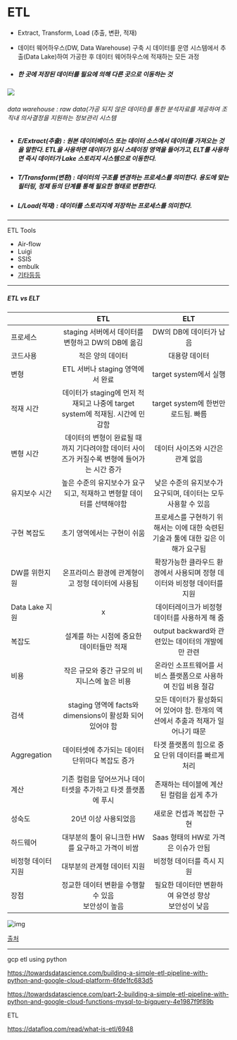 # ETL

- Extract, Transform, Load (추출, 변환, 적재)

- 데이터 웨어하우스(DW, Data Warehouse) 구축 시 데이터를 운영 시스템에서 추출(Data Lake)하여 가공한 후 데이터 웨어하우스에 적재하는 모든 과정

- ##### 한 곳에 저장된 데이터를 필요에 의해 다른 곳으로 이동하는 것

<img src="https://user-images.githubusercontent.com/24339310/121107024-23442f80-c842-11eb-9970-e182624e18d6.PNG">

###### data warehouse : raw data(가공 되지 않은 데이터)를 통한 분석자료를 제공하여 조직내 의사결정을 지원하는 정보관리 시스템

- ##### E/Extract(추출) : 원본 데이터베이스 또는 데이터 소스에서 데이터를 가져오는 것을 말한다. ETL을 사용하면 데이터가 임시 스테이징 영역을 들어가고, ELT를 사용하면 즉시 데이터가 Lake 스토리지 시스템으로 이동한다.

- ##### T/Transform(변환) : 데이터의 구조를 변경하는 프로세스를 의미한다. 용도에 맞는 필터링, 정제 등의 단계를 통해 필요한 형태로 변환한다.

- ##### L/Load(적재) : 데이터를 스토리지에 저장하는 프로세스를 의미한다.

<hr>

ETL Tools

- Air-flow
- Luigi
- SSIS
- embulk
- [기타등등](https://ichi.pro/ko/etlilan-mueos-imyeo-etleul-sayonghaneun-iyu-83573115998652)

<hr>

##### ETL vs ELT

|                    |                             ETL                              |                             ELT                              |
| :----------------- | :----------------------------------------------------------: | :----------------------------------------------------------: |
| 프로세스           |      staging 서버에서 데이터를 변형하고 DW의 DB에 옮김       |                   DW의 DB에 데이터가 남음                    |
| 코드사용           |                       적은 양의 데이터                       |                        대용량 데이터                         |
| 변형               |               ETL 서버나 staging 영역에서 완료               |                    target system에서 실행                    |
| 적재 시간          | 데이터가 staging에 먼저 적재되고 나중에 target system에 적재됨. 시간에 민감함 |             target system에 한번만 로드됨. 빠름              |
| 변형 시간          | 데이터의 변형이 완료될 때 까지 기다려야함 데이터 사이즈가 커질수록 변형에 들어가는 시간 증가 |               데이터 사이즈와 시간은 관계 없음               |
| 유지보수 시간      | 높은 수준의 유지보수가 요구되고, 적재하고 변형할 데이터를 선택해야함 | 낮은 수준의 유지보수가 요구되며, 데이터는 모두 사용할 수 있음 |
| 구현 복잡도        |                 초기 영역에서는 구현이 쉬움                  | 프로세스를 구현하기 위해서는 이에 대한 숙련된 기술과 툴에 대한 깊은 이해가 요구됨 |
| DW를 위한지원      |      온프라미스 환경에 관계형이고 정형 데이터에 사용됨       | 확장가능한 클라우드 환경에서 사용되며 정형 데이터와 비정형 데이터를 지원 |
| Data Lake 지원     |                              x                               |        데이터레이크가 비정형 데이터를 사용하게 해 줌         |
| 복잡도             |          설계를 하는 시점에 중요한 데이터들만 적재           |      output backward와 관련있는 데이터의 개발에만 관련       |
| 비용               |         작은 규모와 중간 규모의 비지니스에 높은 비용         | 온라인 소프트웨어를 서비스 플랫폼으로 사용하여 진입 비용 절감 |
| 검색               |  staging 영역에 facts와 dimensions이 활성화 되어 있어야 함   | 모든 데이터가 활성화되어 있어야 함. 한개의 액션에서 추출과 적재가 일어나기 때문 |
| Aggregation        |       데이터셋에 추가되는 데이터 단위마다 복잡도 증가        |     타겟 플랫폼의 힘으로 중요 단위 데이터를 빠르게 처리      |
| 계산               | 기존 컬럼을 덮어쓰거나 데이터셋을 추가하고 타겟 플랫폼에 푸시 |          존재하는 테이블에 계산된 컬럼을 쉽게 추가           |
| 성숙도             |                     20년 이상 사용되었음                     |                  새로운 컨셉과 복잡한 구현                   |
| 하드웨어           |       대부분의 툴이 유니크한 HW를 요구하고 가격이 비쌈       |             Saas 형태의 HW로 가격은 이슈가 안됨              |
| 비정형 데이터 지원 |                 대부분의 관계형 데이터 지원                  |                  비정형 데이터를 즉시 지원                   |
| 장점               |    정교한 데이터 변환을 수행할 수 있음<br/>보안성이 높음     |   필요한 데이터만 변환하여 유연성 향상<br />보안성이 낮음    |

![img](https://blog.kakaocdn.net/dn/b90h8K/btq3yw9ta7Y/qrqLMzHKQn3qWbaRSnC6lK/img.webp)

[출처](https://www.xplenty.com/blog/etl-vs-elt/)




<hr>


gcp etl using python

https://towardsdatascience.com/building-a-simple-etl-pipeline-with-python-and-google-cloud-platform-6fde1fc683d5



https://towardsdatascience.com/part-2-building-a-simple-etl-pipeline-with-python-and-google-cloud-functions-mysql-to-bigquery-4e1987f9f89b



ETL

https://datafloq.com/read/what-is-etl/6948



